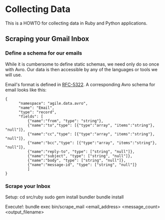 Collecting Data
===============

This is a HOWTO for collecting data in Ruby and Python applications.

Scraping your Gmail Inbox
-------------------------

### Define a schema for our emails

While it is cumbersome to define static schemas, we need only do so once with Avro.  Our data is then accessible by any of the languages or tools we will use.

Email's format is defined in [RFC-5322](http://tools.ietf.org/html/rfc5322).  A corresponding Avro schema for email looks like this:

    {
          "namespace": "agile.data.avro",
          "name": "Email",
          "type": "record",
          "fields": [
              {"name":"from", "type": "string"},
              {"name":"to","type": [{"type":"array", "items":"string"}, "null"]},
              {"name":"cc","type": [{"type":"array", "items":"string"}, "null"]},
              {"name":"bcc","type": [{"type":"array", "items":"string"}, "null"]},
              {"name":"reply-to", "type": ["string", "null"]},
              {"name":"subject", "type": ["string", "null"]},
              {"name":"body", "type": ["string", "null"]},
              {"name":"message-id", "type": ["string", "null"]}
              ]
    }

### Scrape your Inbox

Setup:
    cd src/ruby
    sudo gem install bundler
    bundle install
    


Execute!:
    bundle exec bin/scrape_mail <email_address> <password> <message_count> <output_filename>
